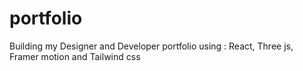 # portfolio
Building my Designer and Developer portfolio using : React, Three js, Framer motion and Tailwind css
